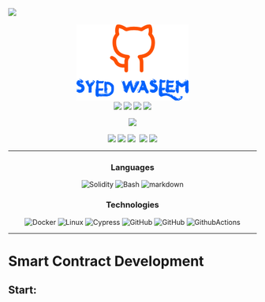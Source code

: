 <img src="https://img.shields.io/endpoint?url=https%3A%2F%2Fhits.dwyl.com%2Fwaseemofficial%2FSmart-Contract-Development.json%3Fcolor%3Dpink"/>



<p align="center" >
<div align="center" >
<img src="https://github.com/waseemofficial/DSA_Python/blob/main/Images/github_logo_blue.png"/>
</div>

<div align="center">
<a href="https://github.com/waseemofficial">
<img src="https://img.shields.io/badge/syed-waseem-93b023?&style=plastic&logo=&logoColor=white"/></a>
<img src="https://img.shields.io/badge/gitlab-%23181717.svg?style=plastic&logo=gitlab&logoColor=white"/>
<img src="https://img.shields.io/badge/Visual%20Studio%20Code-0078d7.svg?style=plastic&logo=visual-studio-code&logoColor=white"/>
<img src="https://img.shields.io/badge/markdown-%23000000.svg?style=plastic&logo=markdown&logoColor=white"/>
</div></p>


<div align="center">
<a href="https://github.com/waseemofficial">
<img src="https://img.shields.io/github/followers/waseemofficial?label=Follow%20Me&style=social"/>
</a>
<br>

<img src="https://img.shields.io/github/license/waseemofficial/Smart-Contract-Development.svg?style=flat"/> <img src="https://img.shields.io/github/languages/top/waseemofficial/Smart-Contract-Development?style=flat"/> <img src="https://img.shields.io/github/stars/waseemofficial/Smart-Contract-Development.svg?colorB=orange&style=flat"/> <img sec="https://img.shields.io/github/languages/top/waseemofficial/Smart-Contract-Development.svg?style=flat"/> <img src="https://img.shields.io/github/languages/code-size/waseemofficial/Smart-Contract-Development.svg?style=flat"/> <img src="https://img.shields.io/github/issues-raw/waseemofficial/Smart-Contract-Development.svg?style=flat" />
</div>

<div align="center"> 

---

### Languages

![Solidity](https://img.shields.io/badge/-Solidity-000?&logo=Solidity)
![Bash](https://img.shields.io/badge/-Bash-000?&logo=gnu-bash&logoColor=white)
![markdown](https://img.shields.io/badge/-markdown-000?&logo=markdown)



### Technologies

![Docker](https://img.shields.io/badge/-Docker-000?&logo=Docker)
![Linux](https://img.shields.io/badge/-Linux-000?&logo=Linux)
![Cypress](https://img.shields.io/badge/-Postman-000?&logo=Postman)
![GitHub](https://img.shields.io/badge/-GitHub-000?&logo=GitHub)
![GitHub](https://img.shields.io/badge/-Regex-000?&logo=Regex)
![GithubActions](https://img.shields.io/badge/-GithubActions-000?&logo=GithubActions)
</div>

---

<div align="left">
 
# Smart Contract Development


</div>

## Start: 


